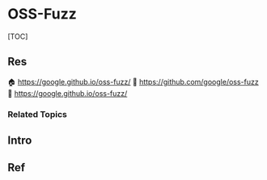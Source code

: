 # OSS-Fuzz

[TOC]



## Res
🏠 https://google.github.io/oss-fuzz/
🚧 https://github.com/google/oss-fuzz
📂 https://google.github.io/oss-fuzz/


### Related Topics



## Intro



## Ref
